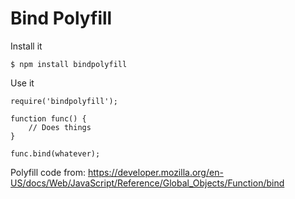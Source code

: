 # Bind Polyfill

Install it

```
$ npm install bindpolyfill
```

Use it

```
require('bindpolyfill');

function func() {
    // Does things
}

func.bind(whatever);
```

Polyfill code from: https://developer.mozilla.org/en-US/docs/Web/JavaScript/Reference/Global_Objects/Function/bind
